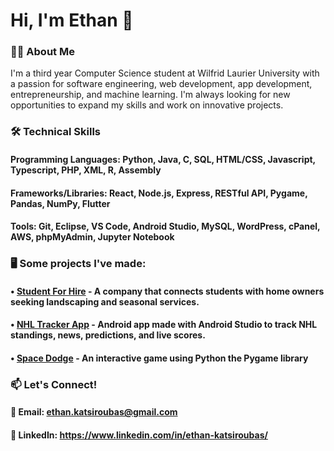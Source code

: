 # **Hi, I'm Ethan** 👋

### 👨‍💻 About Me

I'm a third year Computer Science student at Wilfrid Laurier University with a passion for software engineering, web development, app development, entrepreneurship, and machine learning. I'm always looking for new opportunities to expand my skills and work on innovative projects.

### 🛠 Technical Skills

#### **Programming Languages:** Python, Java, C, SQL, HTML/CSS, Javascript, Typescript, PHP, XML, R, Assembly

#### **Frameworks/Libraries:** React, Node.js, Express, RESTful API, Pygame, Pandas, NumPy, Flutter

#### **Tools:** Git, Eclipse, VS Code, Android Studio, MySQL, WordPress, cPanel, AWS, phpMyAdmin, Jupyter Notebook

### 🖥️ Some projects I've made:

#### • [Student For Hire](https://studentforhire.ca/) - A company that connects students with home owners seeking landscaping and seasonal services.

#### • [NHL Tracker App](https://github.com/EthanKatsi/NHL-Tracker-App) - Android app made with Android Studio to track NHL standings, news, predictions, and live scores.

#### • [Space Dodge](https://github.com/EthanKatsi/Space-Dodge-Game) - An interactive game using Python the Pygame library

### 📫 Let's Connect!

#### 📧 Email: ethan.katsiroubas@gmail.com

#### 🔗 LinkedIn: https://www.linkedin.com/in/ethan-katsiroubas/
